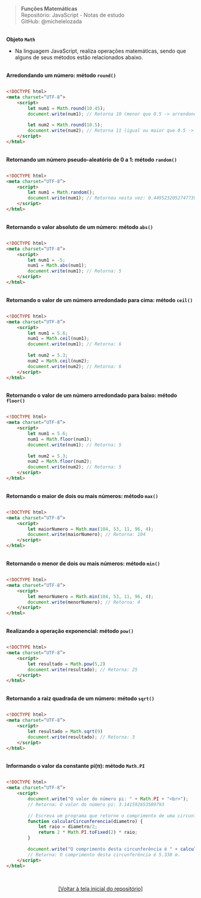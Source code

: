 > **Funções Matemáticas**  
> Repositório: JavaScript - Notas de estudo  
> GitHub: @michelelozada
&nbsp;
     
&nbsp;   
**Objeto `Math`**    
 - Na linguagem JavaScript, realiza operações matemáticas, sendo que alguns de seus métodos estão relacionados abaixo.  
&nbsp;

**Arredondando um número: método `round()`**  
```html

<!DOCTYPE html>
<meta charset=“UTF-8”>
	<script>
		let num1 = Math.round(10.45);  
		document.write(num1); // Retorna 10 (menor que 0.5 -> arrendonda para baixo)
		
		let num2 = Math.round(10.5); 
		document.write(num2); // Retorna 11 (igual ou maior que 0.5 -> arrenda para cima)
	</script>
</html>	
```
&nbsp;
&nbsp;    
**Retornando um número pseudo-aleatório de 0 a 1: método `random()`**  
```html

<!DOCTYPE html>
<meta charset=“UTF-8”>
	<script>
		let num1 = Math.random(); 
		document.write(num1); // Retornou nesta vez: 0.44952320527477396
	</script> 
</html>	
```
&nbsp;
&nbsp;    
**Retornando o valor absoluto de um número: método `abs()`**  
```html

<!DOCTYPE html>
<meta charset=“UTF-8”>
	<script>
		let num1 = -5;
		num1 = Math.abs(num1);
		document.write(num1); // Retorna: 5
	</script>
</html>	
```
&nbsp;
&nbsp;    
**Retornando o valor de um número arredondado para cima: método `ceil()`**  
```html

<!DOCTYPE html>
<meta charset=“UTF-8”>
	<script>
		let num1 = 5.6;
		num1 = Math.ceil(num1);
		document.write(num1); // Retorna: 6
		
		let num2 = 5.3;
		num2 = Math.ceil(num2);
		document.write(num2); // Retorna: 6
	</script>
</html>	
```
&nbsp;
&nbsp;    
**Retornando o valor de um número arredondado para baixo: método `floor()`**  
```html

<!DOCTYPE html>
<meta charset=“UTF-8”>
	<script>
		let num1 = 5.6;
		num1 = Math.floor(num1); 
		document.write(num1); // Retorna: 5
		
		let num2 = 5.3;
		num2 = Math.floor(num2); 
		document.write(num2); // Retorna: 5
	</script>
</html>	
```
&nbsp;
&nbsp;    
**Retornando o maior de dois ou mais números: método `max()`**  
```html

<!DOCTYPE html>
<meta charset=“UTF-8”>
	<script>
		let maiorNumero = Math.max(104, 53, 11, 96, 4);
		document.write(maiorNumero); // Retorna: 104
	</script>
</html>	
```	
&nbsp;
&nbsp;    
**Retornando o menor de dois ou mais números: método `min()`**  
```html

<!DOCTYPE html>
<meta charset=“UTF-8”>
	<script>
		let menorNumero = Math.min(104, 53, 11, 96, 4);
		document.write(menorNumero); // Retorna: 4
	</script>
</html>	
```
&nbsp;
&nbsp;    
**Realizando a operação exponencial: método `pow()`**  
```html

<!DOCTYPE html>
<meta charset=“UTF-8”>
	<script>
		let resultado = Math.pow(5,2)
		document.write(resultado); // Retorna: 25
	</script>
</html>	
```
&nbsp;
&nbsp;    
**Retornando a raiz quadrada de um número: método `sqrt()`**  
```html

<!DOCTYPE html>
<meta charset=“UTF-8”>
	<script>
		let resultado = Math.sqrt(9)
		document.write(resultado); // Retorna: 3
	</script>
</html>	
```	
&nbsp;
&nbsp;    
**Informando o valor da constante pi(π): método `Math.PI`**
```html

<!DOCTYPE html> 
<meta charset=“UTF-8”>
	<script>
		document.write("O valor do número pi: " + Math.PI + "<br>");
		// Retorna: O valor do número pi: 3.141592653589793
			
		// Escreva um programa que retorne o comprimento de uma circunferência de diâmetro de 1,70 m.
		function calcularCircunferencia(diametro) {
			let raio = diametro/2;
			return 2 * Math.PI.toFixed(2) * raio;
		}
			
		document.write("O comprimento desta circunferência é " + calcularCircunferencia(1.70) + " m."); 
		// Retorna: O comprimento desta circunferência é 5.338 m.
	</script>
</html>
```	

&nbsp;

<div align="center">
<a href="https://github.com/michelelozada/JavaScript-Study-Notes">[Voltar à tela inicial do repositório]</a>
</div>